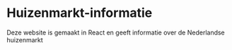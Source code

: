 # Huizenmarkt-informatie

Deze website is gemaakt in React en geeft informatie over de Nederlandse huizenmarkt
